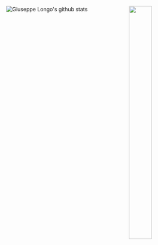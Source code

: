 ![Giuseppe Longo's github stats](https://github-readme-stats.vercel.app/api?username=peppelongo96&count_private=true&show_icons=true)
<img align="right" width="35%" height="40%" src="https://media.giphy.com/media/PlLanl8Bzcvr14IfjJ/giphy.gif">
